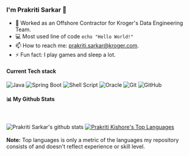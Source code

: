 ### I'm Prakriti Sarkar 👋

- 🔭 Worked as an Offshore Contractor for Kroger's Data Engineering Team.
- :computer: Most used line of code `echo "Hello World!"`
- 📫 How to reach me: prakriti.sarkar@kroger.com.
- ⚡ Fun fact: I play games and sleep a lot.

#### Current Tech stack

<!-- TODO: Make technologies links takes you to repositories -->

<img alt="Java" src="https://img.shields.io/badge/java-5382a1.svg?style=for-the-badge&logo=java&logoColor=f89820"/> <img alt="Spring Boot" src="https://img.shields.io/badge/spring_boot-%236DB33F.svg?style=for-the-badge&logo=spring&logoColor=white"/> <img alt="Shell Script" src="https://img.shields.io/badge/shell_script-%23121011.svg?style=for-the-badge&logo=gnu-bash&logoColor=white"/>  <img alt="Oracle" src ="https://img.shields.io/badge/oracle-%23F00000.svg?style=for-the-badge&logo=oracle&logoColor=white" /> <img alt="Git" src="https://img.shields.io/badge/git-%23F05033.svg?style=for-the-badge&logo=git&logoColor=white"/> <img alt="GitHub" src="https://img.shields.io/badge/github-%23121011.svg?style=for-the-badge&logo=github&logoColor=white"/> 


#### 📊 My Github Stats

  <br/>
  
![Prakriti Sarkar's github stats](https://github-readme-stats.vercel.app/api?username=prakriti-sarkar-kr&count_private=true&theme=tokyonight&hide=contribs,prs)          <a href="https://github.com/prakriti-sarkar-kr/github-readme-stats"><img alt="Prakriti Kishore's Top Languages" src="https://github-readme-stats.vercel.app/api/top-langs/?username=prakriti-sarkar-kr&langs_count=8&count_private=true&layout=compact&theme=react&hide_border=true&bg_color=0D1117" /></a>
  <br/>
  <br/>
  <b>Note:</b> Top languages is only a metric of the languages my repository consists of and doesn't reflect experience or skill level.
